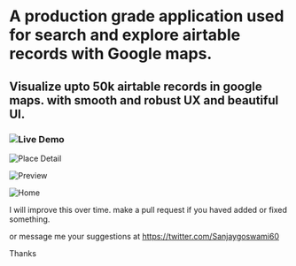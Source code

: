 # A production grade application used for search and explore airtable records with Google maps.

## Visualize upto 50k airtable records in google maps. with smooth and robust UX and beautiful UI.

### ![Live Demo]([url](https://sanjaygoswami.online/?viewKey=viwWRnexxjkeIg4PW))

![Place Detail](https://github.com/sadhu-sanjay/airtable-maps/assets/10679621/135fc8c8-a02a-40c4-aca3-45a70113638d)

![Preview](https://github.com/sadhu-sanjay/airtable-maps/assets/10679621/d9f53dd8-2714-44a9-9d79-71e1b1eee85b)

![Home](https://github.com/sadhu-sanjay/airtable-maps/assets/10679621/15a8ffc9-3879-4318-8e07-b9b4f9c0fdc2)


I will improve this over time. 
make a pull request if you haved added or fixed something.

or message me your suggestions at https://twitter.com/Sanjaygoswami60

Thanks
